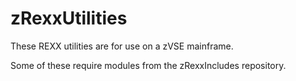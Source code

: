 # zRexxUtilities
These REXX utilities are for use on a zVSE mainframe.

Some of these require modules from the zRexxIncludes repository.
